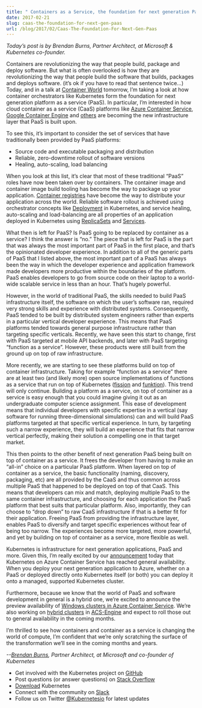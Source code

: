 ```yaml
---
title: " Containers as a Service, the foundation for next generation PaaS "
date: 2017-02-21
slug: caas-the-foundation-for-next-gen-paas
url: /blog/2017/02/Caas-The-Foundation-For-Next-Gen-Paas
---
```


_Today’s post is by Brendan Burns, Partner Architect, at Microsoft & Kubernetes co-founder._  



Containers are revolutionizing the way that people build, package and deploy software. But what is often overlooked is how they are revolutionizing the way that people build the software that builds, packages and deploys software. (it’s ok if you have to read that sentence twice…) Today, and in a talk at [Container World](https://tmt.knect365.com/container-world/) tomorrow, I’m taking a look at how container orchestrators like Kubernetes form the foundation for next generation platform as a service (PaaS). In particular, I’m interested in how cloud container as a service (CaaS) platforms like [Azure Container Service](https://azure.microsoft.com/en-us/services/container-service/), [Google Container Engine](https://cloud.google.com/container-engine/) and [others](https://kubernetes.io/docs/getting-started-guides/#hosted-solutions) are becoming the new infrastructure layer that PaaS is built upon.  

To see this, it’s important to consider the set of services that have traditionally been provided by PaaS platforms:  


- Source code and executable packaging and distribution
- Reliable, zero-downtime rollout of software versions
- Healing, auto-scaling, load balancing

When you look at this list, it’s clear that most of these traditional “PaaS” roles have now been taken over by containers. The container image and container image build tooling has become the way to package up your application. [Container registries](https://kubernetes.io/docs/user-guide/images/#using-a-private-registry) have become the way to distribute your application across the world. Reliable software rollout is achieved using orchestrator concepts like [Deployment](https://kubernetes.io/docs/user-guide/deployments/#what-is-a-deployment) in Kubernetes, and service healing, auto-scaling and load-balancing are all properties of an application deployed in Kubernetes using [ReplicaSets](https://kubernetes.io/docs/user-guide/replicasets/#what-is-a-replicaset) and [Services](https://kubernetes.io/docs/user-guide/services/).  

What then is left for PaaS? Is PaaS going to be replaced by container as a service? I think the answer is “no.” The piece that is left for PaaS is the part that was always the most important part of PaaS in the first place, and that’s the opinionated developer experience. In addition to all of the generic parts of PaaS that I listed above, the most important part of a PaaS has always been the way in which the developer experience and application framework made developers more productive within the boundaries of the platform. PaaS enables developers to go from source code on their laptop to a world-wide scalable service in less than an hour. That’s hugely powerful.&nbsp;  

However, in the world of traditional PaaS, the skills needed to build PaaS infrastructure itself, the software on which the user’s software ran, required very strong skills and experience with distributed systems. Consequently, PaaS tended to be built by distributed system engineers rather than experts in a particular vertical developer experience. This means that PaaS platforms tended towards general purpose infrastructure rather than targeting specific verticals. Recently, we have seen this start to change, first with PaaS targeted at mobile API backends, and later with PaaS targeting “function as a service”. However, these products were still built from the ground up on top of raw infrastructure.  

More recently, we are starting to see these platforms build on top of container infrastructure. Taking for example “function as a service” there are at least two (and likely more) open source implementations of functions as a service that run on top of Kubernetes ([fission](https://github.com/fission/fission) and [funktion](https://github.com/funktionio/funktion/)). This trend will only continue. Building a platform as a service, on top of container as a service is easy enough that you could imagine giving it out as an undergraduate computer science assignment. This ease of development means that individual developers with specific expertise in a vertical (say software for running three-dimensional simulations) can and will build PaaS platforms targeted at that specific vertical experience. In turn, by targeting such a narrow experience, they will build an experience that fits that narrow vertical perfectly, making their solution a compelling one in that target market.  

This then points to the other benefit of next generation PaaS being built on top of container as a service. It frees the developer from having to make an “all-in” choice on a particular PaaS platform. When layered on top of container as a service, the basic functionality (naming, discovery, packaging, etc) are all provided by the CaaS and thus common across multiple PaaS that happened to be deployed on top of that CaaS. This means that developers can mix and match, deploying multiple PaaS to the same container infrastructure, and choosing for each application the PaaS platform that best suits that particular platform. Also, importantly, they can choose to “drop down” to raw CaaS infrastructure if that is a better fit for their application. Freeing PaaS from providing the infrastructure layer, enables PaaS to diversify and target specific experiences without fear of being too narrow. The experiences become more targeted, more powerful, and yet by building on top of container as a service, more flexible as well.  

Kubernetes is infrastructure for next generation applications, PaaS and more. Given this, I’m really excited by our [announcement](https://azure.microsoft.com/en-us/blog/kubernetes-now-generally-available-on-azure-container-service/) today that Kubernetes on Azure Container Service has reached general availability. When you deploy your next generation application to Azure, whether on a PaaS or deployed directly onto Kubernetes itself (or both) you can deploy it onto a managed, supported Kubernetes cluster.  

Furthermore, because we know that the world of PaaS and software development in general is a hybrid one, we’re excited to announce the preview availability of [Windows clusters in Azure Container Service](https://docs.microsoft.com/en-us/azure/container-service/container-service-kubernetes-walkthrough). We’re also working on [hybrid clusters](https://github.com/Azure/acs-engine/blob/master/docs/kubernetes.windows.md) in [ACS-Engine](https://github.com/Azure/acs-engine) and expect to roll those out to general availability in the coming months.  

I’m thrilled to see how containers and container as a service is changing the world of compute, I’m confident that we’re only scratching the surface of the transformation we’ll see in the coming months and years.  





_--[Brendan Burns](https://twitter.com/brendandburns), Partner Architect, at Microsoft and co-founder of Kubernetes_




- Get involved with the Kubernetes project on&nbsp;[GitHub](https://github.com/kubernetes/kubernetes)
- Post questions (or answer questions) on&nbsp;[Stack Overflow](http://stackoverflow.com/questions/tagged/kubernetes)
- [Download](http://get.k8s.io/) Kubernetes
- Connect with the community on&nbsp;[Slack](http://slack.k8s.io/)
- Follow us on Twitter&nbsp;[@Kubernetesio](https://twitter.com/kubernetesio) for latest updates
